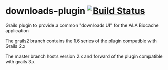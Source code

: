 # downloads-plugin  [![Build Status](https://travis-ci.org/nbnuk/downloads-plugin.svg?branch=master)](https://travis-ci.org/nbnuk/downloads-plugin)
Grails plugin to provide a common "downloads UI" for the ALA Biocache application

The grails2 branch contains the 1.6 series of the plugin compatible with Grails 2.x

The master branch hosts version 2.x and forward of the plugin compatible with grails 3.x
